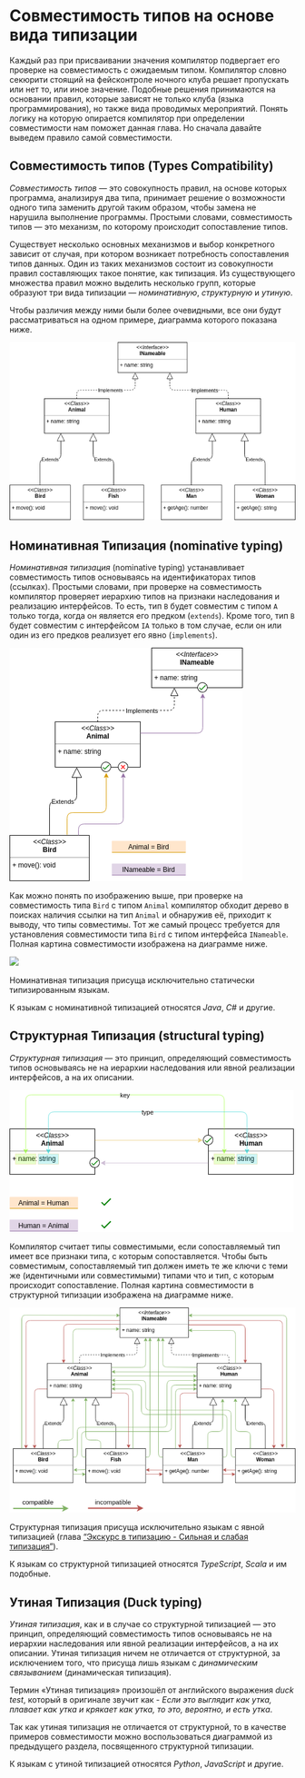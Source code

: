 # Совместимость типов на основе вида типизации
Каждый раз при присваивании значения компилятор подвергает его проверке на совместимость с ожидаемым типом. Компилятор словно секюрити стоящий на фейсконтроле ночного клуба решает пропускать или нет то, или иное значение. Подобные решения принимаются на основании правил, которые зависят не только клуба (языка программирования), но также вида проводимых мероприятий. Понять логику на которую опирается компилятор при определении совместимости нам поможет данная глава. Но сначала давайте выведем правило самой совместимости.


## Совместимость типов (Types Compatibility)

_Совместимость типов_ — это совокупность правил, на основе которых программа, анализируя два типа, принимает решение о возможности одного типа заменить другой таким образом, чтобы замена не нарушила выполнение программы. Простыми словами, совместимость типов — это механизм, по которому происходит сопоставление типов.

Существует несколько основных механизмов и выбор конкретного зависит от случая, при котором возникает потребность сопоставления типов данных. Один из таких механизмов состоит из совокупности правил составляющих такое понятие, как типизация. Из существующего множества правил можно выделить несколько групп, которые образуют три вида типизации — _номинативную_, _структурную_ и _утиную_.

Чтобы различия между ними были более очевидными, все они будут рассматриваться на одном примере, диаграмма которого показана ниже.

![](./images/nominative-types-shared.png)


## Номинативная Типизация (nominative typing)

_Номинативная типизация_ (nominative typing) устанавливает совместимость типов основываясь на идентификаторах типов (ссылках). Простыми словами, при проверке на совместимость компилятор проверяет иерархию типов на признаки наследования и реализацию интерфейсов. То есть, тип `B` будет совместим с типом `A` только тогда, когда он является его предком (`extends`). Кроме того, тип `B` будет совместим с интерфейсом `IA` только в том случае, если он или один из его предков реализует его явно (`implements`).

![](./images/nominative-types-nominative-principle.png)

Как можно понять по изображению выше, при проверке на совместимость типа `Bird` с типом `Animal` компилятор обходит дерево в поисках наличия ссылки на тип `Animal` и обнаружив её, приходит к выводу, что типы совместимы. Тот же самый процесс требуется для установления совместимости типа `Bird` с типом интерфейса `INameable`. Полная картина совместимости изображена на диаграмме ниже.

![](/book/images/type-system/nominative-types-nominative-compatible.png)

Номинативная типизация присуща исключительно статически типизированным языкам.

К языкам с номинативной типизацией относятся _Java_, _C#_ и другие.


## Структурная Типизация (structural typing)

_Структурная типизация_ — это принцип, определяющий совместимость типов основываясь не на иерархии наследования или явной реализации интерфейсов, а на их описании.

![](./images/nominative-types-structural-principle.png)

Компилятор считает типы совместимыми, если сопоставляемый тип имеет все признаки типа, с которым сопоставляется. Чтобы быть совместимым, сопоставляемый тип должен иметь те же ключи с теми же (идентичными или совместимыми) типами что и тип, с которым происходит сопоставление. Полная картина совместимости в структурной типизации изображена на диаграмме ниже.

![](./images/nominative-types-structural-compatible.png)

Структурная типизация присуща исключительно языкам с явной типизацией (глава [“Экскурс в типизацию - Сильная и слабая типизация”](../007.(Экскурс%20в%20типизацию)%20Сильная%20и%20слабая%20типизация)).

К языкам со структурной типизацией относятся _TypeScript_, _Scala_ и им подобные.


## Утиная Типизация (Duck typing)

_Утиная типизация_, как и в случае со структурной типизацией — это принцип, определяющий совместимость типов основываясь не на иерархии наследования или явной реализации интерфейсов, а на их описании. Утиная типизация ничем не отличается от структурной, за исключением того, что присуща лишь языкам с _динамическим связыванием_ (динамическая типизация).

Термин «Утиная типизация» произошёл от английского выражения _duck test_, который в оригинале звучит как -
_Если это выглядит как утка, плавает как утка и крякает как утка, то это, вероятно, и есть утка_.

Так как утиная типизация не отличается от структурной, то в качестве примеров совместимости можно воспользоваться диаграммой из предыдущего раздела, посвященного структурной типизации.

К языкам с утиной типизацией относятся _Python_, _JavaScript_ и другие.

